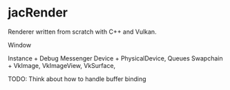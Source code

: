 # jacRender
Renderer written from scratch with C++ and Vulkan.

Window

Instance + Debug Messenger
Device + PhysicalDevice, Queues
Swapchain + VkImage, VkImageView, VkSurface, 

TODO: Think about how to handle buffer binding
